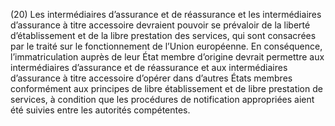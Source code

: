 (20) Les intermédiaires d’assurance et de réassurance et les intermédiaires d’assurance à titre accessoire devraient pouvoir se prévaloir de la liberté d’établissement et de la libre prestation des services, qui sont consacrées par le traité sur le fonctionnement de l’Union européenne. En conséquence, l’immatriculation auprès de leur État membre d’origine devrait permettre aux intermédiaires d’assurance et de réassurance et aux intermédiaires d’assurance à titre accessoire d’opérer dans d’autres États membres conformément aux principes de libre établissement et de libre prestation de services, à condition que les procédures de notification appropriées aient été suivies entre les autorités compétentes.